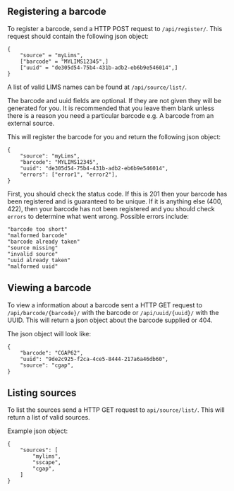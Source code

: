 ## Registering a barcode
To register a barcode, send a HTTP POST request to `/api/register/`. This request should contain the following json object:
	
	{
		"source" = "myLims",
		["barcode" = "MYLIMS12345",]
		["uuid" = "de305d54-75b4-431b-adb2-eb6b9e546014",]
	}
	
A list of valid LIMS names can be found at `/api/source/list/`.

The barcode and uuid fields are optional. If they are not given they will be generated for you. It is recommended that you leave them blank unless there is a reason you need a particular barcode e.g. A barcode from an external source.

This will register the barcode for you and return the following json object:

	{
		"source": "myLims",
		"barcode": "MYLIMS12345",
		"uuid": "de305d54-75b4-431b-adb2-eb6b9e546014",
		"errors": ["error1", "error2"],
	}
	
First, you should check the status code. If this is 201 then your barcode has been registered and is guaranteed to be unique. If it is anything else (400, 422), then your barcode has not been registered and you should check `errors` to determine what went wrong. Possible errors include:

	"barcode too short"
	"malformed barcode"
	"barcode already taken"
	"source missing"
	"invalid source"
	"uuid already taken"
	"malformed uuid"
	
## Viewing a barcode
To view a information about a barcode sent a HTTP GET request to `/api/barcode/{barcode}/` with the barcode or `/api/uuid/{uuid}/` with the UUID. This will return a json object about the barcode supplied or 404.

The json object will look like:
	
	{
		"barcode": "CGAP62",
		"uuid": "9de2c925-f2ca-4ce5-8444-217a6a46db60",
		"source": "cgap",
	}
	
## Listing sources
To list the sources send a HTTP GET request to `api/source/list/`. This will return a list of valid sources.

Example json object:

	{
		"sources": [
			"mylims",
			"sscape",
			"cgap",
		]
	}	